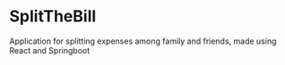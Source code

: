 # SplitTheBill
Application for splitting expenses among family and friends, made using React and Springboot
